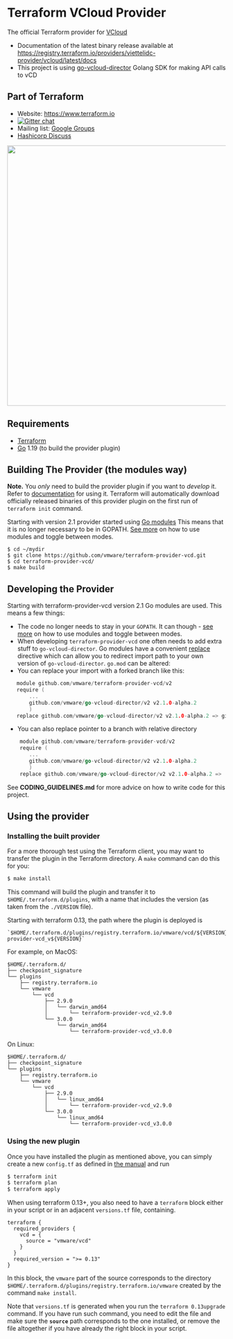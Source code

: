Terraform VCloud Provider
==================

The official Terraform provider for [VCloud](https://cloud.viettelidc.com.vn)

- Documentation of the latest binary release available at https://registry.terraform.io/providers/viettelidc-provider/vcloud/latest/docs
- This project is using [go-vcloud-director](https://github.com/vmware/go-vcloud-director) Golang SDK for making API calls to vCD 

Part of Terraform
-----------------

- Website: https://www.terraform.io
- [![Gitter chat](https://badges.gitter.im/hashicorp-terraform/Lobby.png)](https://gitter.im/hashicorp-terraform/Lobby)
- Mailing list: [Google Groups](http://groups.google.com/group/terraform-tool)
- [Hashicorp Discuss](https://discuss.hashicorp.com/c/terraform-core/27) 

<img src="https://www.datocms-assets.com/2885/1629941242-logo-terraform-main.svg" width="600px">

Requirements
------------

-	[Terraform](https://www.terraform.io/downloads.html)
-	[Go](https://golang.org/doc/install) 1.19 (to build the provider plugin)

Building The Provider (the modules way)
--------------------------------------
**Note.** You *only* need to build the provider plugin if you want to *develop* it. Refer to
[documentation](https://registry.terraform.io/providers/vmware/vcd/latest/docs) for using it. Terraform will
automatically download officially released binaries of this provider plugin on the first run of `terraform init`
command.

Starting with version 2.1 provider started using [Go modules](https://github.com/golang/go/wiki/Modules)
This means that it is no longer necessary to be in GOPATH.
[See more](https://github.com/golang/go/wiki/Modules#how-to-use-modules) on how to use modules
and toggle between modes.

```
$ cd ~/mydir
$ git clone https://github.com/vmware/terraform-provider-vcd.git
$ cd terraform-provider-vcd/
$ make build
```

Developing the Provider
---------------------------

Starting with terraform-provider-vcd version 2.1 Go modules are used. This means a few things:
* The code no longer needs to stay in your `GOPATH`. It can though -
[see more](https://github.com/golang/go/wiki/Modules#how-to-use-modules) on how to use modules and toggle between modes.
* When developing `terraform-provider-vcd` one often needs to add extra stuff to `go-vcloud-director`. Go modules
have a convenient [replace](https://github.com/golang/go/wiki/Modules#when-should-i-use-the-replace-directive)
directive which can allow you to redirect import path to your own version of `go-vcloud-director`.
`go.mod` can be altered:
 * You can replace your import with a forked branch like this:
 ```go
    module github.com/vmware/terraform-provider-vcd/v2
    require (
    	...
    	github.com/vmware/go-vcloud-director/v2 v2.1.0-alpha.2
    	)
    replace github.com/vmware/go-vcloud-director/v2 v2.1.0-alpha.2 => github.com/my-git-user/go-vcloud-director/v2 v2.1.0-alpha.2    
 ```
 * You can also replace pointer to a branch with relative directory
 ```go
     module github.com/vmware/terraform-provider-vcd/v2
     require (
     	...
     	github.com/vmware/go-vcloud-director/v2 v2.1.0-alpha.2
     	)
     replace github.com/vmware/go-vcloud-director/v2 v2.1.0-alpha.2 => ../go-vcloud-director
  ```

See **CODING_GUIDELINES.md** for more advice on how to write code for this project.

Using the provider
----------------------

### Installing the built provider

For a more thorough test using the Terraform client, you may want to transfer the plugin in the Terraform directory. A `make` command can do this for you:

```sh
$ make install
```

This command will build the plugin and transfer it to `$HOME/.terraform.d/plugins`, with a name that includes the version (as taken from the `./VERSION` file).

Starting with terraform 0.13, the path where the plugin is deployed is
```
`$HOME/.terraform.d/plugins/registry.terraform.io/vmware/vcd/${VERSION}/${OS}_amd64/terraform-provider-vcd_v${VERSION}`
```

For example, on MacOS:

```
$HOME/.terraform.d/
├── checkpoint_signature
└── plugins
    ├── registry.terraform.io
    └── vmware
        └── vcd
            ├── 2.9.0
            │   └── darwin_amd64
            │       └── terraform-provider-vcd_v2.9.0
            └── 3.0.0
                └── darwin_amd64
                    └── terraform-provider-vcd_v3.0.0
```

On Linux:

```
$HOME/.terraform.d/
├── checkpoint_signature
└── plugins
    ├── registry.terraform.io
    └── vmware
        └── vcd
            ├── 2.9.0
            │   └── linux_amd64
            │       └── terraform-provider-vcd_v2.9.0
            └── 3.0.0
                └── linux_amd64
                    └── terraform-provider-vcd_v3.0.0
```


### Using the new plugin

Once you have installed the plugin as mentioned above, you can simply create a new `config.tf` as defined in [the manual](https://www.terraform.io/docs/providers/vcd/index.html) and run 

```sh
$ terraform init
$ terraform plan
$ terraform apply
```

When using terraform 0.13+, you also need to have a `terraform` block either in your script or in an adjacent `versions.tf` file,
containing.

```
terraform {
  required_providers {
    vcd = {
      source = "vmware/vcd"
    }
  }
  required_version = ">= 0.13"
}
```

In this block, the `vmware` part of the source corresponds to the directory
`$HOME/.terraform.d/plugins/registry.terraform.io/vmware` created by the command `make install`.

Note that `versions.tf` is generated when you run the `terraform 0.13upgrade` command. If you have run such command,
you need to edit the file and make sure the **`source`** path corresponds to the one installed, or remove the file
altogether if you have already the right block in your script.